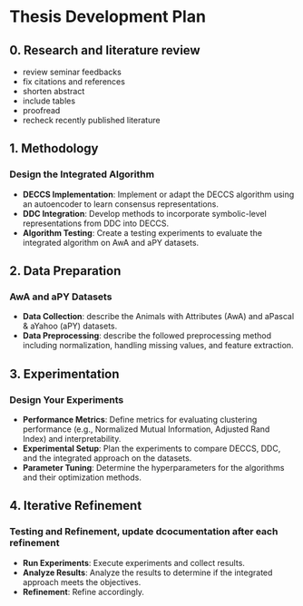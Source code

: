 # Thesis Development Plan

## 0. Research and literature review

- review seminar feedbacks
- fix citations and references
- shorten abstract
- include tables
- proofread
- recheck recently published literature 

## 1. Methodology

### Design the Integrated Algorithm
- **DECCS Implementation**: Implement or adapt the DECCS algorithm using an autoencoder to learn consensus representations.
- **DDC Integration**: Develop methods to incorporate symbolic-level representations from DDC into DECCS.
- **Algorithm Testing**: Create a testing experiments to evaluate the integrated algorithm on AwA and aPY datasets.

## 2. Data Preparation

### AwA and aPY Datasets
- **Data Collection**: describe the Animals with Attributes (AwA) and aPascal & aYahoo (aPY) datasets.
- **Data Preprocessing**: describe the followed preprocessing method including normalization, handling missing values, and feature extraction.

## 3. Experimentation 

### Design Your Experiments
- **Performance Metrics**: Define metrics for evaluating clustering performance (e.g., Normalized Mutual Information, Adjusted Rand Index) and interpretability.
- **Experimental Setup**: Plan the experiments to compare DECCS, DDC, and the integrated approach on the datasets.
- **Parameter Tuning**: Determine the hyperparameters for the algorithms and their optimization methods.


## 4. Iterative Refinement

### Testing and Refinement, update dcocumentation after each refinement
- **Run Experiments**: Execute experiments and collect results.
- **Analyze Results**: Analyze the results to determine if the integrated approach meets the objectives.
- **Refinement**: Refine accordingly.


